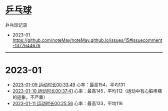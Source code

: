 # [乒乓球](https://github.com/noteMay/noteMay.github.io/issues/15)

乒乓球记录

- 2023-01 https://github.com/noteMay/noteMay.github.io/issues/15#issuecomment-1377644676

---

# 2023-01

- [2023-01-09 运动时长00:33:49](https://9852.ru/images/2023/01/10/20230111015803.jpg) 心率：最高154，平均131
- [2023-01-10 运动时长00:37:41](https://9852.ru/images/2023/01/10/20230111015757.jpg) 心率：最高145，平均112（运动中有心脏疼痛的迹象，不严重）
- [2023-01-11 运动时长00:25:56](https://9852.ru/images/2023/01/12/20230112150433.jpg) 心率：最高133，平均116